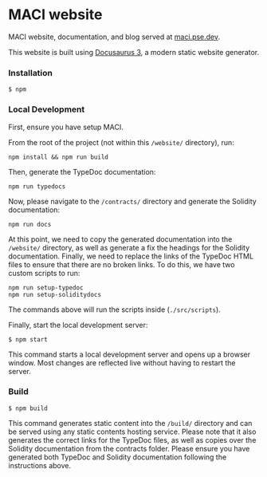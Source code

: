 # MACI website

MACI website, documentation, and blog served at [maci.pse.dev](https://maci.pse.dev/).

This website is built using [Docusaurus 3](https://docusaurus.io/), a modern static website generator.

### Installation

```
$ npm
```

### Local Development

First, ensure you have setup MACI.

From the root of the project (not within this `/website/` directory), run:

```
npm install && npm run build
```

Then, generate the TypeDoc documentation:

```
npm run typedocs
```

Now, please navigate to the `/contracts/` directory and generate the Solidity documentation:

```
npm run docs
```

At this point, we need to copy the generated documentation into the `/website/` directory, as well as generate a fix the headings for the Solidity documentation. Finally, we need to replace the links of the TypeDoc HTML files to ensure that there are no broken links. To do this, we have two custom scripts to run:

```
npm run setup-typedoc
npm run setup-soliditydocs
```

The commands above will run the scripts inside (`./src/scripts`).

Finally, start the local development server:

```
$ npm start
```

This command starts a local development server and opens up a browser window. Most changes are reflected live without having to restart the server.

### Build

```
$ npm build
```

This command generates static content into the `/build/` directory and can be served using any static contents hosting service. Please note that it also generates the correct links for the TypeDoc files, as well as copies over the Solidity documentation from the contracts folder. Please ensure you have generated both TypeDoc and Solidity documentation following the instructions above.
